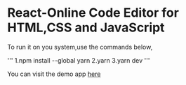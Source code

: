 # React-Online Code Editor for HTML,CSS and JavaScript


To run it on you system,use the commands below,

'''
1.npm install --global yarn
2.yarn
3.yarn dev
'''


You can visit the demo app [here](https://online-code-editor.vercel.app/) 
